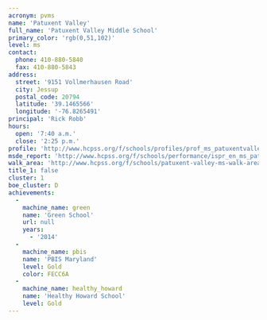 ```yaml
---
acronym: pvms
name: 'Patuxent Valley'
full_name: 'Patuxent Valley Middle School'
primary_color: 'rgb(0,51,102)'
level: ms
contact:
  phone: 410-880-5840
  fax: 410-880-5843
address:
  street: '9151 Vollmerhausen Road'
  city: Jessup
  postal_code: 20794
  latitude: '39.1465566'
  longitude: '-76.8265491'
principal: 'Rick Robb'
hours:
  open: '7:40 a.m.'
  close: '2:25 p.m.'
profile: 'http://www.hcpss.org/f/schools/profiles/prof_ms_patuxentvalley.pdf'
msde_report: 'http://www.hcpss.org/f/schools/performance/ispr_en_ms_patuxentvalley.pdf'
walk_area: 'http://www.hcpss.org/f/schools/patuxent-valley-ms-walk-area.pdf'
title_1: false
cluster: 1
boe_cluster: D
achievements:
  -
    machine_name: green
    name: 'Green School'
    url: null
    years:
      - '2014'
  -
    machine_name: pbis
    name: 'PBIS Maryland'
    level: Gold
    color: FECC6A
  -
    machine_name: healthy_howard
    name: 'Healthy Howard School'
    level: Gold
---
```

